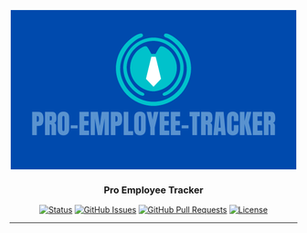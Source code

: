 <p align="center">
    <a href="https://github.com/raealejandrino/pro-employee-tracker" rel="noopener">
    <img  src="./public/images/Pro-EMployee-tracker.png"  alt="Project logo"></a>
</p>

<h3 align="center">Pro Employee Tracker</h3>

<div align="center">

[![Status](https://img.shields.io/badge/status-active-success.svg)]()
[![GitHub Issues](https://img.shields.io/github/issues/raealejandrino/pro-employee-tracker.svg)](https://github.com/raealejandrino/pro-employee-tracker/issues)
[![GitHub Pull Requests](https://img.shields.io/github/issues-pr/raealejandrino/pro-employee-tracker.svg)](https://github.com/raealejandrino/pro-employee-tracker/pulls)
[![License](https://img.shields.io/badge/license-MIT-blue.svg)](/LICENSE)

</div>

---

